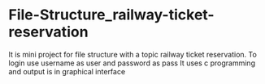# File-Structure_railway-ticket-reservation

It is  mini project for file structure with a topic railway ticket reservation.
To login use username as user and password as pass
It uses c programming and output is in graphical interface

